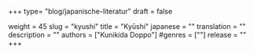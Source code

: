 +++
type= "blog/japanische-literatur"
draft = false

weight = 45
slug = "kyushi"
title = "Kyūshi"
japanese = ""
translation = ""
description = ""
authors = ["Kunikida Doppo"]
#genres = [""]
release = ""
+++

